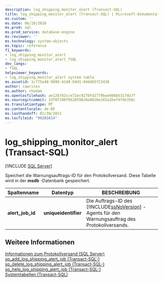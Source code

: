 ```yaml
---
description: log_shipping_monitor_alert (Transact-SQL)
title: log_shipping_monitor_alert (Transact-SQL) | Microsoft-Dokumentation
ms.custom: ''
ms.date: 06/10/2016
ms.prod: sql
ms.prod_service: database-engine
ms.reviewer: ''
ms.technology: system-objects
ms.topic: reference
f1_keywords:
- log_shipping_monitor_alert
- log_shipping_monitor_alert_TSQL
dev_langs:
- TSQL
helpviewer_keywords:
- log_shipping_monitor_alert system table
ms.assetid: 1c775e48-9898-4149-b9d1-04d465f23438
author: cawrites
ms.author: chadam
ms.openlocfilehash: ae126f82cce72ec9270fd2779bae986bb317da7f
ms.sourcegitcommit: 33f0f190f962059826e002be165a2bef4f9e350c
ms.translationtype: MT
ms.contentlocale: de-DE
ms.lasthandoff: 01/30/2021
ms.locfileid: "99201614"
---
```

# <a name="log_shipping_monitor_alert-transact-sql"></a>log_shipping_monitor_alert (Transact-SQL)
[!INCLUDE [SQL Server](../../includes/applies-to-version/sqlserver.md)]

  Speichert die Warnungsauftrags-ID für den Protokollversand. Diese Tabelle wird in der **msdb** -Datenbank gespeichert.   
  
|Spaltenname|Datentyp|BESCHREIBUNG|  
|-----------------|---------------|-----------------|  
|**alert_job_id**|**uniqueidentifier**|Die Auftrags-ID des [!INCLUDE[ssNoVersion](../../includes/ssnoversion-md.md)] -Agents für den Warnungsauftrag des Protokollversands.|  
  
## <a name="see-also"></a>Weitere Informationen  
 [Informationen zum Protokollversand &#40;SQL Server&#41;](../../database-engine/log-shipping/about-log-shipping-sql-server.md)   
 [sp_add_log_shipping_alert_job &#40;Transact-SQL-&#41;](../../relational-databases/system-stored-procedures/sp-add-log-shipping-alert-job-transact-sql.md)   
 [sp_delete_log_shipping_alert_job &#40;Transact-SQL-&#41;](../../relational-databases/system-stored-procedures/sp-delete-log-shipping-alert-job-transact-sql.md)   
 [sp_help_log_shipping_alert_job &#40;Transact-SQL-&#41;](../../relational-databases/system-stored-procedures/sp-help-log-shipping-alert-job-transact-sql.md)   
 [Systemtabellen &#40;Transact-SQL&#41;](../../relational-databases/system-tables/system-tables-transact-sql.md)  
  
  
